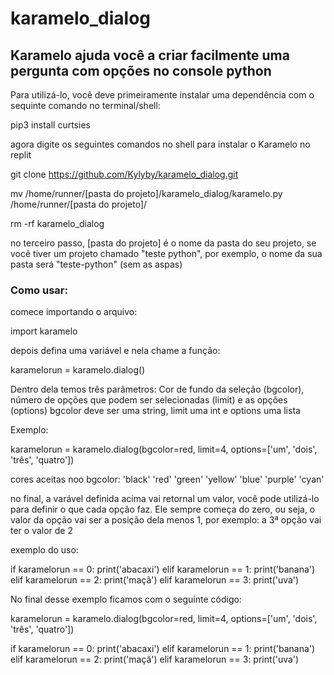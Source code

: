 # karamelo_dialog
## Karamelo ajuda você a criar facilmente uma pergunta com opções no console python

Para utilizá-lo, você deve primeiramente instalar uma dependência com o sequinte comando no terminal/shell:

pip3 install curtsies

agora digite os seguintes comandos no shell para instalar o Karamelo no replit


  git clone https://github.com/Kylyby/karamelo_dialog.git

  mv /home/runner/[pasta do projeto]/karamelo_dialog/karamelo.py /home/runner/[pasta do projeto]/
  
  rm -rf karamelo_dialog

  
no terceiro passo, [pasta do projeto] é o nome da pasta do seu projeto, se você tiver um projeto chamado "teste python", por exemplo, o nome da sua pasta será "teste-python" (sem as aspas)
  
### Como usar:
  
comece importando o arquivo:
  
  import karamelo
  
depois defina uma variável e nela chame a função:
  
  karamelorun = karamelo.dialog()
  
Dentro dela temos três parâmetros: Cor de fundo da seleção (bgcolor), número de opções que podem ser selecionadas (limit) e as opções (options)
  bgcolor deve ser uma string, limit uma int e options uma lista
  
  Exemplo:
  
  karamelorun = karamelo.dialog(bgcolor=red, limit=4, options=['um', 'dois', 'três', 'quatro'])
  
  cores aceitas noo bgcolor:
  'black'
  'red'
  'green'
  'yellow'
  'blue'
  'purple'
  'cyan'
  
no final, a varável definida acima vai retornal um valor, você pode utilizá-lo para definir o que cada opção faz. Ele sempre começa do zero, ou seja, o valor da opção vai ser a posição dela menos 1, por exemplo: a 3ª opção vai ter o valor de 2
  
exemplo do uso:
  
  if karamelorun == 0:
    print('abacaxi')
  elif karamelorun == 1:
    print('banana')
  elif karamelorun == 2:
    print('maçã')
  elif karamelorun == 3:
    print('uva')
  
No final desse exemplo ficamos com o seguinte código:
  
  karamelorun = karamelo.dialog(bgcolor=red, limit=4, options=['um', 'dois', 'três', 'quatro'])
  
  if karamelorun == 0:
    print('abacaxi')
  elif karamelorun == 1:
    print('banana')
  elif karamelorun == 2:
    print('maçã')
  elif karamelorun == 3:
    print('uva')
